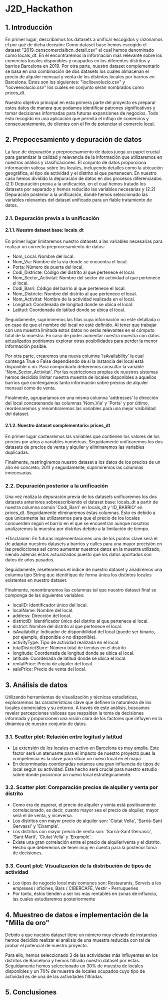 # J2D_Hackathon

## 1. Introducción
En primer lugar, describamos los datasets a unificar escogidos y razonamos el por qué de dicha decisión: Como dataset base hemos escogido el dataset "2019_censcomercialbcn_detall.csv" el cual hemos denominado como locals_dt. En él encontraremos la información más relevante sobre los comercios locales disponibles y ocupados en los diferentes distritos y barrios Barcelona en 2019. Por otra parte, nuestro dataset complementario se basa en una combinación de dos datasets los cuales almacenan el precio de alquiler mensual y venta de los distintos locales por barrios en Barcelona. Éstos son los siguientes: "loclloevolucio.csv" y "locveevolucio.csv" los cuales en conjunto serán nombrados como prices_dt.

Nuestro objetivo principal en esta primera parte del proyecto es preparar estos datos de manera que podamos identificar patrones significativos y tomar decisiones informadas para futuras expansiones de negocios. Todo ésto recogido en una aplicación que permita el influjo de comercios y consecuentemente, de clientes con el fin de potenciar el comercio local.


## 2. Prepocesamiento y depuración de datos
La fase de depuración y preprocesamiento de datos juega un papel crucial para garantizar la calidad y relevancia de la información que utilizaremos en nuestros análisis y clasificaciones. El conjunto de datos proporciona información valiosa sobre los locales, incluyendo detalles como la ubicación geográfica, el tipo de actividad y el distrito al que pertenecen. 
En nuestro caso hemos dividido la depuración de datos en dos procesos diferenciados: (2.1) Depuración previa a la unificación, en el cual hemos tratado los datasets por separado y hemos reducido las variables necesarias y (2.2) Depuración posterior a la unificación, donde hemos seleccionado las variables relevantes del dataset unificado para un fiable tratamiento de datos.

### 2.1. Depuración previa a la unificación
#### 2.1.1. Nuestro dataset base: locals_dt
En primer lugar limitaremos nuestro datasets a las variables necesarias para realizar un correcto preprocesamiento de datos:
* Nom_Local: Nombre del local.
* Nom_Via: Nombre de la vía donde se encuentra el local.
* Porta: Número de puerta del local.
* Codi_Districte: Código del distrito al que pertenece el local.
* Nom_Sector_Activitat: Nombre del sector de actividad al que pertenece el local.
* Codi_Barri: Código del barrio al que pertenece el local.
* Nom_Districte: Nombre del distrito al que pertenece el local.
* Nom_Activitat: Nombre de la actividad realizada en el local.
* Longitud: Coordenada de longitud donde se ubica el local.
* Latitud: Coordenada de latitud donde se ubica el local.

Seguidamente, suprimiremos las filas cuya información no esté detallada o en caso de que el nombre del local no esté definido. Al tener que trabajar con una muestra limitada estos datos no serás relevantes en el cómputo total de la muestra. En caso de poder aumentar nuestra muestra con datos actualizados podríamos explorar otras posibilidades para perder la menor información posible.

Por otra parte, crearemos una nueva columna 'isAvailability' la cual contenga True o False dependiendo de si la instancia del local está disponible o no. Para comprobarlo deberemos consultar la variable 'Nom_Sector_Activitat'. Por las restricciones propias de nuestros sistemas hemos decidido limitar nuestra muestra de locales disponibles a aquellos barrios que contengamos tanto información sobre precios de alquiler mensual como de venta.

Finalmente, agruparíamos en una misma columna 'addresses' la dirección del local concatenando las columnas 'Nom_Via' y 'Porta' y por último, reordenaremos y renombraremos las variables para una mejor visibilidad del dataset.

#### 2.1.2. Nuestro dataset complementario: prices_dt
En primer lugar castearemos las variables que contienen los valores de los precios por años a variables numéricas. Seguidamente unificaremos los dos datasets de precios de venta y alquiler y eliminaremos las variables duplicadas.

Finalmente, restringiremos nuestro dataset a los datos de los precios de un año en concreto: 2011 y seguidamente, suprimiremos las columnas innecesarias.

### 2.2. Depuración posterior a la unificación
Una vez realiza la depuración previa de los datasets unificaremos los dos datasets anteriores sobreescribiendo el dataset base: locals_dt a partir de nuestra columna común 'Codi_Barri' en locals_dt y 'ID_BARRIO' en prices_dt. Seguidamente eliminaremos éstas columnas. Ésto es debido a que únicamente las utilizaremos para que el precio de los locales concuerden según el barrio en el que se encuentran aunque nosotros analizaremos la muestra por distritos debido a la limitación de tiempo. 

*Disclaimer: En futuras implementaciones uno de los puntos clave será el de adaptar nuestros datasets a barrios y calles para una mayor precisión en las predicciones así como aumentar nuestros datos en la muestra utilizado, siendo además éstos actualizados puesto que los datos aportados son datos de años pasados.

Seguidamente, resetearemos el índice de nuestro dataset y añadiremos una columna tipo String que identifique de forma única los distintos locales existentes en nuestro dataset.

Finalmente, renombraremos las columnas tal que nuestro dataset final se componga de las siguientes variables:
* localID: Identificador único del local.
* localName: Nombre del local.
* address: Dirección del local.
* districtID: Identificador único del distrito al que pertenece el local.
* district: Nombre del distrito al que pertenece el local.
* isAvailability: Indicador de disponibilidad del local (puede ser binario, por ejemplo, disponible o no disponible).
* activityType: Tipo de actividad realizada en el local.
* totalDistrictStore: Número total de tiendas en el distrito.
* longitude: Coordenada de longitud donde se ubica el local.
* latitude: Coordenada de latitud donde se ubica el local.
* rentalPrice: Precio de alquiler del local.
* salePrice: Precio de venta del local.


## 3. Análisis de datos
Utilizando herramientas de visualización y técnicas estadísticas, exploraremos las características clave que definen la naturaleza de los locales comerciales y su entorno. A través de este análisis, buscamos revelar percepciones valiosas que respalden la toma de decisiones informada y proporcionen una visión clara de los factores que influyen en la dinámica de nuestro conjunto de datos.

### 3.1. Scatter plot: Relación entre logitud y latitud
* La extensión de los locales en activo en Barcelona es muy amplia. Este factor será un atenuante para el impacto de nuestro proyecto pues la competencia es la clave para situar un nuevo local en el mapa
* En determinadas coordenadas notamos una gran influencia de tipos de local según su actividad. Este hecho será crucial para nuestro estudio sobre donde posicionar un nuevo local estratégicamente.
  
### 3.2. Scatter plot: Comparación precios de alquiler y venta por distrito
* Como era de esperar, el precio de alquiler y venta está positivamente correlacionado, es decir, cuanto mayor sea el precio de alquiler, mayor será el de venta, y viceversa.
* Los distritos con mayor precio de alquiler son: 'Ciutat Vella', 'Sarrià-Sant Gervassi' y 'Eixample'.
* Los distritos con mayor precio de venta son: 'Sarrià-Sant Gervassi', 'Sant Marti', 'Ciutat Vella' y 'Eixample'.
* Existe una gran correlación entre el precio de alquiler/venta y el distrito. Hecho que deberemos de tener muy en cuenta para la posterior toma de decisiones.
  
### 3.3. Count plot: Visualización de la distribución de tipos de actividad
* Los tipos de negocio local más comunes son: Restaurants, Serveis a les empreses i oficines, Bars / CIBERCAFÈ, Vestir - Perruqueries
* Por tanto, éstos tienden a ser los más rentables en zonas de influecia, las cuales estudiaremos posteriormente


## 4. Muestreo de datos e implementación de la "Milla de oro"
Debido a que nuestro dataset tiene un número muy elevado de instancias hemos decidido realizar el análisis de una muestra reducida con tal de probar el potencial de nuestro proyecto. 

Para ello, hemos seleccionado 3 de las actividades más influyentes en los distritos de Barcelona y hemos filtrado nuestro dataset por éstas.
Seguidamente hemos seleccionado un 30% de muestra de locales disponibles y un 70% de muestra de locales ocupados cuyo tipo de actividad es de una de las actividades filtradas.


## 5. Conclusiones
